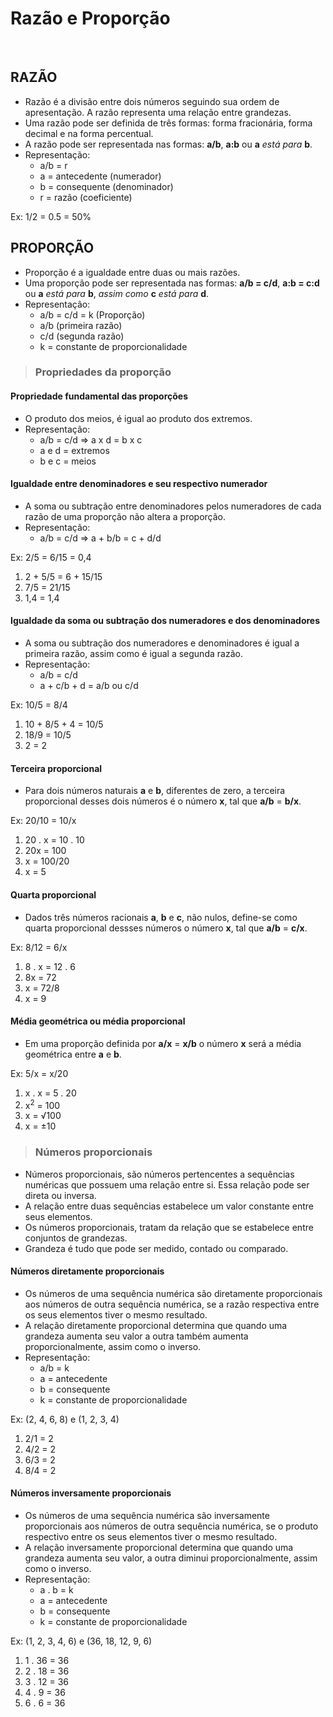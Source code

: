 # Razão e Proporção

<br>

## RAZÃO
* Razão é a divisão entre dois números seguindo sua ordem de apresentação. A razão representa uma relação entre grandezas.
* Uma razão pode ser definida de três formas: forma fracionária, forma decimal e na forma percentual.
* A razão pode ser representada nas formas: **a/b**, **a:b** ou **a** *está para* **b**.
* Representação:
  - a/b = r
  - a = antecedente (numerador)
  - b = consequente (denominador)
  - r = razão (coeficiente)

Ex: 1/2 = 0.5 = 50%  

## PROPORÇÃO
* Proporção é a igualdade entre duas ou mais razões.
* Uma proporção pode ser representada nas formas: **a/b = c/d**, **a:b = c:d** ou **a** *está para* **b**, *assim como* **c** *está para* **d**.
* Representação:
  - a/b = c/d = k (Proporção)
  - a/b (primeira razão)
  - c/d (segunda razão)
  - k = constante de proporcionalidade

> ### Propriedades da proporção

#### Propriedade fundamental das proporções
* O produto dos meios, é igual ao produto dos extremos.
* Representação:
  - a/b = c/d => a x d = b x c
  - a e d = extremos
  - b e c = meios

#### Igualdade entre denominadores e seu respectivo numerador
* A soma ou subtração entre denominadores pelos numeradores de cada razão de uma proporção não altera a proporção.
* Representação:
  - a/b = c/d => a + b/b = c + d/d

Ex: 2/5 = 6/15 = 0,4
1. 2 + 5/5 = 6 + 15/15  
2. 7/5 = 21/15
3. 1,4 = 1,4

#### Igualdade da soma ou subtração dos numeradores e dos denominadores
* A soma ou subtração dos numeradores e denominadores é igual a primeira razão, assim como é igual a segunda razão.
* Representação:
  - a/b = c/d 
  - a + c/b + d = a/b ou c/d

Ex: 10/5 = 8/4
1. 10 + 8/5 + 4 = 10/5
2. 18/9 = 10/5
3. 2 = 2

#### Terceira proporcional
* Para dois números naturais **a** e **b**, diferentes de zero, a terceira proporcional desses dois números é o número **x**, tal que **a/b** = **b/x**. 

Ex: 20/10 = 10/x
1. 20 . x = 10 . 10
2. 20x = 100
3. x = 100/20
4. x = 5

#### Quarta proporcional
* Dados três números racionais **a**, **b** e **c**, não nulos, define-se como quarta proporcional dessses números o número **x**, tal que **a/b** = **c/x**.

Ex: 8/12 = 6/x
1. 8 . x = 12 . 6
2. 8x = 72
3. x = 72/8
4. x = 9

#### Média geométrica ou média proporcional
* Em uma proporção definida por **a/x** = **x/b** o número **x** será a média geométrica entre **a** e **b**.

Ex: 5/x = x/20
1. x . x = 5 . 20
2. x<sup>2</sup> = 100
3. x = √100
4. x = ±10

> ### Números proporcionais
* Números proporcionais, são números pertencentes a sequências numéricas que possuem uma relação entre si. Essa relação pode ser direta ou inversa.
* A relação entre duas sequências estabelece um valor constante entre seus elementos.
* Os números proporcionais, tratam da relação que se estabelece entre conjuntos de grandezas.
* Grandeza é tudo que pode ser medido, contado ou comparado.

#### Números diretamente proporcionais
* Os números de uma sequência numérica são diretamente proporcionais aos números de outra sequência numérica, se a razão respectiva entre os seus elementos tiver o mesmo resultado.
* A relação diretamente proporcional determina que quando uma grandeza aumenta seu valor a outra também aumenta proporcionalmente, assim como o inverso.
* Representação:
  - a/b = k
  - a = antecedente
  - b = consequente
  - k = constante de proporcionalidade 

Ex: (2, 4, 6, 8) e (1, 2, 3, 4)  
1. 2/1 = 2
2. 4/2 = 2
3. 6/3 = 2
4. 8/4 = 2
  
#### Números inversamente proporcionais
* Os números de uma sequência numérica são inversamente proporcionais aos números de outra sequência numérica, se o produto respectivo entre os seus elementos tiver o mesmo resultado.
* A relação inversamente proporcional determina que quando uma grandeza aumenta seu valor, a outra diminui proporcionalmente, assim como o inverso.
* Representação:
  - a . b = k
  - a = antecedente
  - b = consequente
  - k = constante de proporcionalidade 

Ex: (1, 2, 3, 4, 6) e (36, 18, 12, 9, 6)  
1. 1 . 36 = 36
2. 2 . 18 = 36
3. 3 . 12 = 36
4. 4 . 9 = 36
5. 6 . 6 = 36